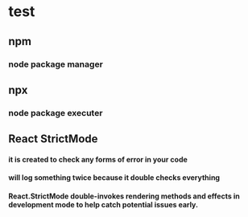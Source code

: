 # test
## npm 
### node package manager

## npx 
### node package executer


## React StrictMode
#### it is created to check any forms of error in your code
#### will log something twice because it double checks everything
#### React.StrictMode double-invokes rendering methods and effects in development mode to help catch potential issues early. 
